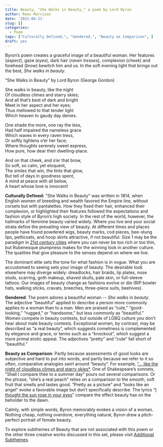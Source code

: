 ```yaml
---
title: Beauty, "She Walks in Beauty," a poem by Lord Byron
author: Rees Morrison
date: '2021-04-21'
slug: []
categories:
  - Poem
tags: ["Culturally Defined,", "Gendered,", "Beauty as Comparison", ]
draft: yes
---
```


Byron’s poem creates a graceful image of a beautiful woman.  Her features (*aspect*), gaze (*eyes*), dark hair (*raven tresses*), complexion (*cheek*) and forehead (*brow*) bewitch him and us.  In the soft evening light that brings out the best, *She walks in beauty*.  

<!--more-->

“She Walks in Beauty” by Lord Byron (George Gordon) 

She walks in beauty, like the night   
Of cloudless climes and starry skies;   
And all that’s best of dark and bright   
Meet in her aspect and her eyes;   
Thus mellowed to that tender light   
Which heaven to gaudy day denies.   

One shade the more, one ray the less,   
Had half impaired the nameless grace   
Which waves in every raven tress,   
Or softly lightens o’er her face;   
Where thoughts serenely sweet express,   
How pure, how dear their dwelling-place.   

And on that cheek, and o’er that brow,   
So soft, so calm, yet eloquent,   
The smiles that win, the tints that glow,   
But tell of days in goodness spent,   
A mind at peace with all below,   
A heart whose love is innocent!  

**Culturally Defined:** "She Walks in Beauty" was written in 1814, when English women of breeding and wealth favored the Empire line, without corsets but with pantalettes.  How they fixed their hair, enhanced their complexion, or highlighted their features followed the expectations and fashion style of Byron’s high society. In the rest of the world, however, the hallmarks of feminine beauty varied widely. Where you live and your social strata define the prevailing view of beauty. At different times and places people have found powdered wigs, beauty marks, cod pieces, bee-stung lips, petticoats, and hoop skirts attractive, if not beautiful.  Size 1 may be the paradigm in [21st century cities](Taxi) where you can never be too rich or too thin, but Rubenesque plumpness makes for the winning look in another culture.   The qualities that give pleasure to the senses depend on where we live.

The dominant elite sets the tone for what fashion is in vogue. What you are accustomed to seeing sets your image of beauty.   The desirable look elsewhere may diverge widely: dreadlocks, hair braids, lip plates, nose studs, scarring, goth makeup, shaved skulls, pale skin, or full-sleeve tattoos.   Our images of beauty change as fashions evolve or die (RIP bowler hats, walking sticks, cravats, breeches, three-piece suits, beehives).

**Gendered**:  The poem adores a beautiful woman -- *She walks in beauty*.  The adjective “beautiful” applied to describe a person more commonly applies to a woman than to a man.  Men are praised as “cute,” “good-looking,” “rugged,” or “handsome,” but less commonly as “beautiful.”  Women compete in beauty contests, but outside of LGBQ culture you don’t hear about male beauty contests.  Exceptional women, by contrast, may be described as “a real beauty”, which suggests comeliness is complemented by elegance and grace, or terms such as a “knockout”, which suggest a more primal erotic appeal.  The adjectives “pretty” and “cute” fall short of “beautiful.”  

**Beauty as Comparison**:  Partly because assessments of good looks are subjective and hard to put into words, and partly because we refer to it so often, comparative analogies swirl around “beauty”.  For example, [“… like the night of cloudless climes and starry skies*](Byron).  One of Shakespeare’s sonnets, “Shall I compare thee to a summer day” pours out several comparisons.  Or the phrase, “she’s a real peach” relies on a comparison to the smooth, soft fruit that smells and tastes good.  “Pretty as a picture” and “looks like an angel” evoke a favorable image but don’t specifically describe.  The lyrics “[I thought the sun rose in your eyes](Flack)” compare the effect beauty has on the beholder to the dawn.


Calmly, with simple words, Byron memorably evokes a vision of a woman.  Nothing cheap, nothing overdone, everything natural, Byron drew a pitch-perfect portrait of female beauty.   

To explore subthemes of Beauty that are not associated with this poem or the other three creative works discussed in this set, please visit [Additional Subthemes](  ).
